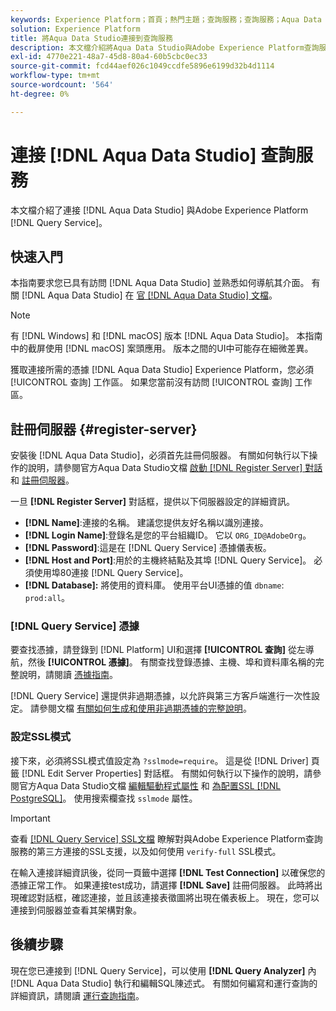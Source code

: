 ```yaml
---
keywords: Experience Platform；首頁；熱門主題；查詢服務；查詢服務；Aqua Data Studio;Aqua data studio；連接到查詢服務；
solution: Experience Platform
title: 將Aqua Data Studio連接到查詢服務
description: 本文檔介紹將Aqua Data Studio與Adobe Experience Platform查詢服務連接的步驟。
exl-id: 4770e221-48a7-45d8-80a4-60b5cbc0ec33
source-git-commit: fcd44aef026c1049ccdfe5896e6199d32b4d1114
workflow-type: tm+mt
source-wordcount: '564'
ht-degree: 0%

---
```


# 連接 [!DNL Aqua Data Studio] 查詢服務

本文檔介紹了連接 [!DNL Aqua Data Studio] 與Adobe Experience Platform [!DNL Query Service]。

## 快速入門

本指南要求您已具有訪問 [!DNL Aqua Data Studio] 並熟悉如何導航其介面。 有關 [!DNL Aqua Data Studio] 在 [官 [!DNL Aqua Data Studio] 文檔](https://www.aquaclusters.com/app/home/project/public/aquadatastudio/wikibook/Documentation21.1/page/0/Aqua-Data-Studio-21-1)。

>[!NOTE]
>
>有 [!DNL Windows] 和 [!DNL macOS] 版本 [!DNL Aqua Data Studio]。 本指南中的截屏使用 [!DNL macOS] 案頭應用。 版本之間的UI中可能存在細微差異。

獲取連接所需的憑據 [!DNL Aqua Data Studio] Experience Platform，您必須 [!UICONTROL 查詢] 工作區。 如果您當前沒有訪問 [!UICONTROL 查詢] 工作區。

## 註冊伺服器 {#register-server}

安裝後 [!DNL Aqua Data Studio]，必須首先註冊伺服器。 有關如何執行以下操作的說明，請參閱官方Aqua Data Studio文檔 [啟動 [!DNL Register Server] 對話](https://www.aquaclusters.com/app/home/project/public/aquadatastudio/wikibook/Documentation18/page/81/Registering-a-Database-Server#launching_the_register_server_dialog) 和 [註冊伺服器](https://www.aquaclusters.com/app/home/project/public/aquadatastudio/wikibook/Documentation18/page/81/Registering-a-Database-Server#steps_to_register_a_server_in_aqua_data_studio)。

一旦 **[!DNL Register Server]** 對話框，提供以下伺服器設定的詳細資訊。

- **[!DNL Name]**:連接的名稱。 建議您提供友好名稱以識別連接。
- **[!DNL Login Name]**:登錄名是您的平台組織ID。 它以 `ORG_ID@AdobeOrg`。
- **[!DNL Password]**:這是在 [!DNL Query Service] 憑據儀表板。
- **[!DNL Host and Port]**:用於的主機終結點及其埠 [!DNL Query Service]。 必須使用埠80連接 [!DNL Query Service]。
- **[!DNL Database]:** 將使用的資料庫。 使用平台UI憑據的值 `dbname`: `prod:all`。

### [!DNL Query Service] 憑據

要查找憑據，請登錄到 [!DNL Platform] UI和選擇 **[!UICONTROL 查詢]** 從左導航，然後 **[!UICONTROL 憑據]**。 有關查找登錄憑據、主機、埠和資料庫名稱的完整說明，請閱讀 [憑據指南](../ui/credentials.md)。

[!DNL Query Service] 還提供非過期憑據，以允許與第三方客戶端進行一次性設定。 請參閱文檔 [有關如何生成和使用非過期憑據的完整說明](../ui/credentials.md#non-expiring-credentials)。

### 設定SSL模式

接下來，必須將SSL模式值設定為 `?sslmode=require`。 這是從 [!DNL Driver] 頁籤 [!DNL Edit Server Properties] 對話框。 有關如何執行以下操作的說明，請參閱官方Aqua Data Studio文檔 [編輯驅動程式屬性](https://www.aquaclusters.com/app/home/project/public/aquadatastudio/wikibook/Documentation13/page/116/PostgreSQL#drivers) 和 [為配置SSL [!DNL PostgreSQL]](https://www.aquaclusters.com/app/home/project/public/aquadatastudio/wikibook/Documentation20/page/SSL-Configuration/SSL-Configuration)。 使用搜索欄查找 `sslmode` 屬性。

>[!IMPORTANT]
>
>查看 [[!DNL Query Service] SSL文檔](./ssl-modes.md) 瞭解對與Adobe Experience Platform查詢服務的第三方連接的SSL支援，以及如何使用 `verify-full` SSL模式。

在輸入連接詳細資訊後，從同一頁籤中選擇 **[!DNL Test Connection]** 以確保您的憑據正常工作。 如果連接test成功，請選擇 **[!DNL Save]** 註冊伺服器。 此時將出現確認對話框，確認連接，並且該連接表徵圖將出現在儀表板上。 現在，您可以連接到伺服器並查看其架構對象。

## 後續步驟

現在您已連接到 [!DNL Query Service]，可以使用 **[!DNL Query Analyzer]** 內 [!DNL Aqua Data Studio] 執行和編輯SQL陳述式。 有關如何編寫和運行查詢的詳細資訊，請閱讀 [運行查詢指南](../best-practices/writing-queries.md)。
